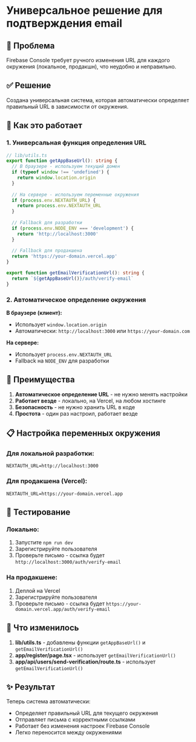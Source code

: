# Универсальное решение для подтверждения email

## 🎯 Проблема
Firebase Console требует ручного изменения URL для каждого окружения (локальное, продакшн), что неудобно и неправильно.

## ✅ Решение
Создана универсальная система, которая автоматически определяет правильный URL в зависимости от окружения.

## 🔧 Как это работает

### 1. Универсальная функция определения URL
```typescript
// lib/utils.ts
export function getAppBaseUrl(): string {
  // В браузере - используем текущий домен
  if (typeof window !== 'undefined') {
    return window.location.origin
  }
  
  // На сервере - используем переменные окружения
  if (process.env.NEXTAUTH_URL) {
    return process.env.NEXTAUTH_URL
  }
  
  // Fallback для разработки
  if (process.env.NODE_ENV === 'development') {
    return 'http://localhost:3000'
  }
  
  // Fallback для продакшена
  return 'https://your-domain.vercel.app'
}

export function getEmailVerificationUrl(): string {
  return `${getAppBaseUrl()}/auth/verify-email`
}
```

### 2. Автоматическое определение окружения

**В браузере (клиент):**
- Использует `window.location.origin`
- Автоматически: `http://localhost:3000` или `https://your-domain.com`

**На сервере:**
- Использует `process.env.NEXTAUTH_URL`
- Fallback на `NODE_ENV` для разработки

## 🚀 Преимущества

1. **Автоматическое определение URL** - не нужно менять настройки
2. **Работает везде** - локально, на Vercel, на любом хостинге
3. **Безопасность** - не нужно хранить URL в коде
4. **Простота** - один раз настроил, работает везде

## 📋 Настройка переменных окружения

### Для локальной разработки:
```env
NEXTAUTH_URL=http://localhost:3000
```

### Для продакшена (Vercel):
```env
NEXTAUTH_URL=https://your-domain.vercel.app
```

## 🧪 Тестирование

### Локально:
1. Запустите `npm run dev`
2. Зарегистрируйте пользователя
3. Проверьте письмо - ссылка будет `http://localhost:3000/auth/verify-email`

### На продакшене:
1. Деплой на Vercel
2. Зарегистрируйте пользователя
3. Проверьте письмо - ссылка будет `https://your-domain.vercel.app/auth/verify-email`

## 🔄 Что изменилось

1. **lib/utils.ts** - добавлены функции `getAppBaseUrl()` и `getEmailVerificationUrl()`
2. **app/register/page.tsx** - использует `getEmailVerificationUrl()`
3. **app/api/users/send-verification/route.ts** - использует `getEmailVerificationUrl()`

## ✨ Результат

Теперь система автоматически:
- Определяет правильный URL для текущего окружения
- Отправляет письма с корректными ссылками
- Работает без изменения настроек Firebase Console
- Легко переносится между окружениями
